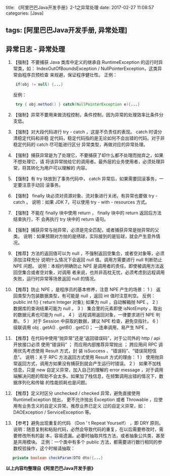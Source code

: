 

title: 《阿里巴巴Java开发手册》2-1之异常处理
date: 2017-02-27 11:08:57
categories: [Java]


tags: [阿里巴巴Java开发手册, 异常处理]
---

## 异常日志 - 异常处理

1. 【强制】不要捕获 Java 类库中定义的继承自 RuntimeException 的运行时异常类，如：
   IndexOutOfBoundsException / NullPointerException，这类异常由程序员预检查
   来规避，保证程序健壮性。
   正例：

   ``` java
    if(obj != null) {...}
   ```

   反例：

   ``` java
    try { obj.method() } catch(NullPointerException e){...}
   ```

2. 【强制】异常不要用来做流程控制，条件控制，因为异常的处理效率比条件分支低。

3. 【强制】对大段代码进行 try - catch ，这是不负责任的表现。 catch 时请分清稳定代码和非稳
   定代码，稳定代码指的是无论如何不会出错的代码。对于非稳定代码的 catch 尽可能进行区分
   异常类型，再做对应的异常处理。

4. 【强制】捕获异常是为了处理它，不要捕获了却什么都不处理而抛弃之，如果不想处理它，请
   将该异常抛给它的调用者。最外层的业务使用者，必须处理异常，将其转化为用户可以理解的
   内容。

5. 【强制】有 try 块放到了事务代码中， catch 异常后，如果需要回滚事务，一定要注意手动回
   滚事务。

6. 【强制】 finally 块必须对资源对象、流对象进行关闭，有异常也要做 try - catch 。
   说明：如果 JDK 7，可以使用 try - with - resources 方式。

7. 【强制】不能在 finally 块中使用 return ， finally 块中的 return 返回后方法结束执行，不
   会再执行 try 块中的 return 语句。

8. 【强制】捕获异常与抛异常，必须是完全匹配，或者捕获异常是抛异常的父类。
   说明：如果预期对方抛的是绣球，实际接到的是铅球，就会产生意外情况。

9. 【推荐】方法的返回值可以为 null ，不强制返回空集合，或者空对象等，必须添加注释充分
   说明什么情况下会返回 null 值。调用方需要进行 null 判断防止 NPE 问题。
   说明：本规约明确防止 NPE 是调用者的责任。即使被调用方法返回空集合或者空对象，对调用
   者来说，也并非高枕无忧，必须考虑到远程调用失败，运行时异常等场景返回 null 的情况。

10. 【推荐】防止 NPE ，是程序员的基本修养，注意 NPE 产生的场景：
   1 ） 返回类型为包装数据类型，有可能是 null ，返回 int 值时注意判空。
   反例： public int f() {  return Integer 对象}; 如果为 null ，自动解箱抛 NPE 。
   2 ） 数据库的查询结果可能为 null 。
   3 ） 集合里的元素即使 isNotEmpty ，取出的数据元素也可能为 null 。
   4 ） 远程调用返回对象，一律要求进行 NPE 判断。
   5 ） 对于 Session 中获取的数据，建议 NPE 检查，避免空指针。
   6 ） 级联调用 obj . getA() . getB() . getC()； 一连串调用，易产生 NPE 。

11. 【推荐】在代码中使用“抛异常”还是“返回错误码”，对于公司外的 http / api 开放接口必须
   使用“错误码” ； 而应用内部推荐异常抛出 ； 跨应用间 RPC 调用优先考虑使用 Result 方式，封
   装 isSuccess 、“错误码”、“错误简短信息”。
   说明：关于 RPC 方法返回方式使用 Result 方式的理由：
   1 ） 使用抛异常返回方式，调用方如果没有捕获到就会产生运行时错误。
   2 ） 如果不加栈信息，只是 new 自定义异常，加入自己的理解的 error message ，对于调用
   端解决问题的帮助不会太多。如果加了栈信息，在频繁调用出错的情况下，数据序列化和传输
   的性能损耗也是问题。

12. 【推荐】定义时区分 unchecked /  checked 异常，避免直接使用 RuntimeException 抛出，
   更不允许抛出 Exception 或者 Throwable ，应使用有业务含义的自定义异常。推荐业界已定义
   过的自定义异常，如： DAOException /  ServiceException 等。

13. 【参考】避免出现重复的代码 （Don ’ t Repeat Yourself） ，即 DRY 原则。
   说明：随意复制和粘贴代码，必然会导致代码的重复，在以后需要修改时，需要修改所有的副
   本，容易遗漏。必要时抽取共性方法，或者抽象公共类，甚至是共用模块。
   正例：一个类中有多个 public 方法，都需要进行数行相同的参数校验操作，这个时候请抽取：

``` java
   private boolean checkParam(DTO dto){...}
```

**以上内容均整理自《阿里巴巴Java开发手册》**